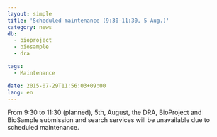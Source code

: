 ```yaml
---
layout: simple
title: 'Scheduled maintenance (9:30-11:30, 5 Aug.)'
category: news
db:
  - bioproject
  - biosample
  - dra

tags:
  - Maintenance

date: 2015-07-29T11:56:03+09:00
lang: en
---
```


From 9:30 to 11:30 (planned), 5th, August, the DRA, BioProject and BioSample submission and search services will be unavailable due to scheduled maintenance.
